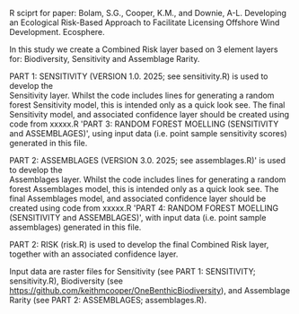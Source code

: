 R sciprt for paper: Bolam, S.G., Cooper, K.M., and 
Downie, A-L. Developing an Ecological Risk-Based Approach to Facilitate
Licensing Offshore Wind Development. Ecosphere.

In this study we create a Combined Risk layer based on 3 element layers for: 
Biodiversity, Sensitivity and Assemblage Rarity.

PART 1: SENSITIVITY (VERSION 1.0. 2025; see sensitivity.R) is used to develop the  
Sensitivity layer. Whilst the code includes lines for generating a random forest
Sensitivity model, this is intended only as a quick look see. The final 
Sensitivity model, and associated confidence layer should be created using code
from xxxxx.R 'PART 3: RANDOM FOREST MOELLING (SENSITIVITY and
ASSEMBLAGES)', using input data (i.e. point sample sensitivity scores) generated
in this file.

PART 2: ASSEMBLAGES (VERSION 3.0. 2025; see assemblages.R)' is used to develop the  
Assemblages layer. Whilst the code includes lines for generating a random forest
Assemblages model, this is intended only as a quick look see. The final Assemblages
model, and associated confidence layer should be created using code from xxxxx.R
'PART 4: RANDOM FOREST MOELLING (SENSITIVITY and ASSEMBLAGES)', with input data
(i.e. point sample assemblages) generated in this file.

PART 2: RISK (risk.R) is used to develop the final Combined Risk layer,
together with an associated confidence layer. 

Input data are raster files for Sensitivity (see PART 1: SENSITIVITY;
sensitivity.R), Biodiversity (see https://github.com/keithmcooper/OneBenthicBiodiversity),
and Assemblage Rarity (see PART 2: ASSEMBLAGES; assemblages.R).
